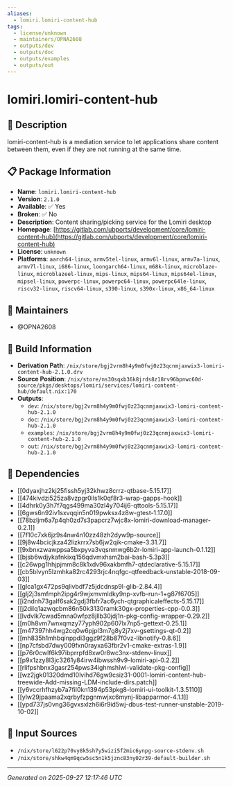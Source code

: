 ```yaml
---
aliases:
  - lomiri.lomiri-content-hub
tags:
  - license/unknown
  - maintainers/OPNA2608
  - outputs/dev
  - outputs/doc
  - outputs/examples
  - outputs/out
---
```


# lomiri.lomiri-content-hub

## 📝 Description

lomiri-content-hub is a mediation service to let applications share content between them,
even if they are not running at the same time.


## 📋 Package Information

- **Name**: `lomiri.lomiri-content-hub`
- **Version**: `2.1.0`
- **Available**: ✅ Yes
- **Broken**: ✅ No
- **Description**: Content sharing/picking service for the Lomiri desktop
- **Homepage**: [https://gitlab.com/ubports/development/core/lomiri-content-hub](https://gitlab.com/ubports/development/core/lomiri-content-hub)
- **License**: `unknown`
- **Platforms**: `aarch64-linux`, `armv5tel-linux`, `armv6l-linux`, `armv7a-linux`, `armv7l-linux`, `i686-linux`, `loongarch64-linux`, `m68k-linux`, `microblaze-linux`, `microblazeel-linux`, `mips-linux`, `mips64-linux`, `mips64el-linux`, `mipsel-linux`, `powerpc-linux`, `powerpc64-linux`, `powerpc64le-linux`, `riscv32-linux`, `riscv64-linux`, `s390-linux`, `s390x-linux`, `x86_64-linux`
## 👥 Maintainers

- @OPNA2608


## 🔧 Build Information

- **Derivation Path**: `/nix/store/bgj2vrm8h4y9m0fwj0z23qcnmjaxwix3-lomiri-content-hub-2.1.0.drv`
- **Source Position**: `/nix/store/ns30sqxb36k8jrds8z18rv96bpnwc60d-source/pkgs/desktops/lomiri/services/lomiri-content-hub/default.nix:170`
- **Outputs**:
  - `dev`:  `/nix/store/bgj2vrm8h4y9m0fwj0z23qcnmjaxwix3-lomiri-content-hub-2.1.0`
  - `doc`:  `/nix/store/bgj2vrm8h4y9m0fwj0z23qcnmjaxwix3-lomiri-content-hub-2.1.0`
  - `examples`:  `/nix/store/bgj2vrm8h4y9m0fwj0z23qcnmjaxwix3-lomiri-content-hub-2.1.0`
  - `out`:  `/nix/store/bgj2vrm8h4y9m0fwj0z23qcnmjaxwix3-lomiri-content-hub-2.1.0`

## 🔗 Dependencies

- [[0dyaxjhz2kj25fissh5yj32khwz8crrz-qtbase-5.15.17]]
- [[474kivdzi525za8vzpgr0ils1k0qf8r3-wrap-gapps-hook]]
- [[4dhrk0y3h7f7qgs499ma30zl4y704ij6-qttools-5.15.17]]
- [[6gws6n92iv1sxvqqin5n019pwksx4z8w-gtest-1.17.0]]
- [[78bzljm6a7p4qh0zd7s3papcrz7wjc8x-lomiri-download-manager-0.2.1]]
- [[7f10c7xk6jz9s4nw4n10zz48zh2dyw9p-source]]
- [[9j8w4bcicjkza42lizkrrx7sb6jw2qik-cmake-3.31.7]]
- [[9xbnxzwawppsa5bxpyva3vqsnmwg6b2r-lomiri-app-launch-0.1.12]]
- [[bjsb6wdjykafnkixq156qdvmxhsm2bai-bash-5.3p3]]
- [[c26wpg1hhjpjmm8c8k1xdv96xakbmfh7-qtdeclarative-5.15.17]]
- [[cb5blvyn5lzmhka82rc4293rjc4nqfgc-qtfeedback-unstable-2018-09-03]]
- [[glca1gx472ps9qlivbdf7z5jdcdnsp9l-glib-2.84.4]]
- [[glj2j3smfmph2ipg4r9wjxmvmldky9np-xvfb-run-1+g87f6705]]
- [[i2ndnh73galf6sak2gdj3fbfr7ac6ych-qtgraphicaleffects-5.15.17]]
- [[j2dilq1azwqcbm86n50k3130ramk30gx-properties-cpp-0.0.3]]
- [[lvdvlk7cwad5mna0wfpz8jllb30jdj1n-pkg-config-wrapper-0.29.2]]
- [[m0h8vm7wnxqmzy77yph902p607lx7np5-gettext-0.25.1]]
- [[m47397hh4wg2cq0w6pjpl3m7g8y2j7xv-gsettings-qt-0.2]]
- [[mh835h1mhbqinppdi3ggz9f28b87f0vz-libnotify-0.8.6]]
- [[np7cfsbd7dwy009fxn0rayxa63fbr2v1-cmake-extras-1.9]]
- [[p76r0cwlf6k97ibprrpfd8xw0r8wc3nx-stdenv-linux]]
- [[p9x1zzy8l3jc3261y84irw4ibwssh9v9-lomiri-api-0.2.2]]
- [[rlifpshbnx3gasr254pws34ighmshlwl-validate-pkg-config]]
- [[wz2jgk01320dmd10lvihd76gw9csiz31-0001-lomiri-content-hub-treewide-Add-missing-LDM-include-dirs.patch]]
- [[y6vccrhfhzyb7a7fil0kn1394p53pkg8-lomiri-ui-toolkit-1.3.5110]]
- [[ylw29jpaama2xqrbyfzpgnmwjxc6mynj-libapparmor-4.1.1]]
- [[ypd737js0vng36gvxsxlzh6i6r9id5wj-dbus-test-runner-unstable-2019-10-02]]

## 📁 Input Sources

- `/nix/store/l622p70vy8k5sh7y5wizi5f2mic6ynpg-source-stdenv.sh`
- `/nix/store/shkw4qm9qcw5sc5n1k5jznc83ny02r39-default-builder.sh`

---
*Generated on 2025-09-27 12:17:46 UTC*
